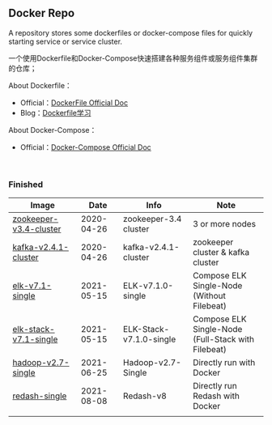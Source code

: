 ## Docker Repo

A repository stores some dockerfiles or docker-compose files for quickly starting service or service cluster.

一个使用Dockerfile和Docker-Compose快速搭建各种服务组件或服务组件集群的仓库；

About Dockerfile：

-   Official：[DockerFile Official Doc](https://docs.docker.com/engine/reference/builder/)
-   Blog：[Dockerfile学习](https://jasonkayzk.github.io/2019/10/16/Dockerfile%E5%AD%A6%E4%B9%A0/)

About Docker-Compose：

-   Official：[Docker-Compose Official Doc](https://docs.docker.com/compose/)

<br/>

### Finished

| Image                                                        | Date       | Info                    | Note                                                    |
| ------------------------------------------------------------ | ---------- | ----------------------- | ------------------------------------------------------- |
| [zookeeper-v3.4-cluster](https://github.com/JasonkayZK/docker_repo/tree/zookeeper-v3.4-cluster) | 2020-04-26 | zookeeper-3.4 cluster   | 3 or more nodes                                         |
| [kafka-v2.4.1-cluster](https://github.com/JasonkayZK/docker_repo/tree/kafka-v2.4.1-cluster) | 2020-04-26 | kafka-v2.4.1-cluster    | zookeeper cluster & kafka cluster                       |
| [elk-v7.1-single](https://github.com/JasonkayZK/docker_repo/tree/elk-v7.1-single) | 2021-05-15 | ELK-v7.1.0-single       | Compose ELK Single-Node<br />(Without Filebeat)         |
| [elk-stack-v7.1-single](https://github.com/JasonkayZK/docker_repo/tree/elk-stack-v7.1-single) | 2021-05-15 | ELK-Stack-v7.1.0-single | Compose ELK Single-Node<br />(Full-Stack with Filebeat) |
| [hadoop-v2.7-single](https://github.com/JasonkayZK/docker_repo/tree/hadoop-v2.7-single) | 2021-06-25 | Hadoop-v2.7-Single      | Directly run with Docker                                |
| [redash-single](https://github.com/JasonkayZK/docker_repo/tree/redash-single) | 2021-08-08 | Redash-v8               | Directly run Redash with Docker                         |
|                                                              |            |                         |                                                         |

